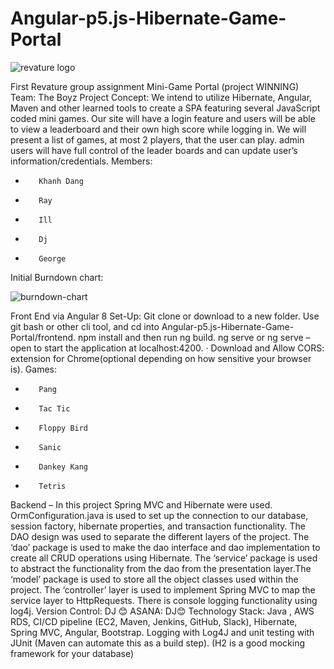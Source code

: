 # Angular-p5.js-Hibernate-Game-Portal

![revature logo](https://revature.com/wp-content/uploads/2017/12/revature-logo-600x219.png)


First Revature group assignment
Mini-Game Portal (project WINNING)
Team: The Boyz
Project Concept: We intend to utilize Hibernate, Angular, Maven and other learned tools to create a SPA featuring several JavaScript coded mini games. Our site will have a login feature and users will be able to view a leaderboard and their own high score while logging in.  We will present a list of games, at most 2 players, that the user can play. admin users will have full control of the leader boards and can update user’s information/credentials. 
Members:
-        Khanh Dang
-        Ray
-        Ill
-        Dj
-        George

Initial Burndown chart:

![burndown-chart](https://i.ibb.co/7VvrSw9/Untitled.png)

Front End via Angular 8 Set-Up:
Git clone or download to a new folder.
Use git bash or other cli tool, and cd into Angular-p5.js-Hibernate-Game-Portal/frontend.
npm install and then run ng build.
ng serve or ng serve –open to start the application at localhost:4200.
·        Download and Allow CORS: extension for Chrome(optional depending on how sensitive your browser is).
Games:
-        Pang
-        Tac Tic
-        Floppy Bird
-        Sanic
-        Dankey Kang
-        Tetris
Backend – 
In this project Spring MVC and Hibernate were used. OrmConfiguration.java is used to set up the connection to our database, session factory, hibernate properties, and transaction functionality. The DAO design was used to separate the different layers of the project. The ‘dao’ package is used to make the dao interface and dao implementation to create all CRUD operations using Hibernate. The ‘service’ package is used to abstract the functionality from the dao from the presentation layer.The ‘model’ package is used to store all the object classes used within the project. The ‘controller’ layer is used to implement Spring MVC to map the service layer to HttpRequests. There is console logging functionality using log4j.
Version Control: DJ 😊
ASANA: DJ😊
Technology Stack:
Java , AWS
RDS, CI/CD pipeline (EC2, Maven, Jenkins, GitHub, Slack), Hibernate, Spring
MVC, Angular, Bootstrap.
Logging
with Log4J and unit testing with JUnit (Maven can automate this as a build
step).
(H2 is a
good mocking framework for your database) 
 
 
